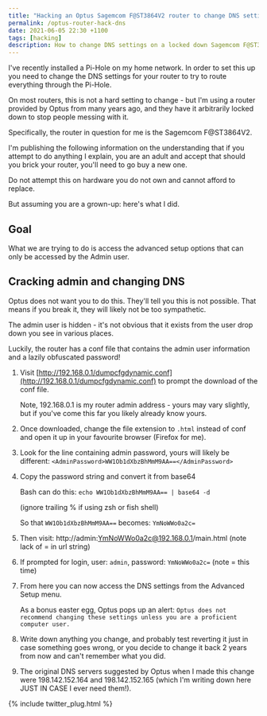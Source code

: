 ```yaml
---
title: "Hacking an Optus Sagemcom F@ST3864V2 router to change DNS settings"
permalink: /optus-router-hack-dns
date: 2021-06-05 22:30 +1100
tags: [hacking]
description: How to change DNS settings on a locked down Sagemcom F@ST3864V2 router provided by Optus
---
```


I've recently installed a Pi-Hole on my home network. In order to set this up you need to change the DNS settings for your router to try to route everything through the Pi-Hole.

On most routers, this is not a hard setting to change - but I'm using a router provided by Optus from many years ago, and they have it arbitrarily locked down to stop people messing with it.

Specifically, the router in question for me is the Sagemcom F@ST3864V2.

I'm publishing the following information on the understanding that if you attempt to do anything I explain, you are an adult and accept that should you brick your router, you'll need to go buy a new one.

Do not attempt this on hardware you do not own and cannot afford to replace.

But assuming you are a grown-up: here's what I did.

## Goal

What we are trying to do is access the advanced setup options that can only be accessed by the Admin user.

## Cracking admin and changing DNS

Optus does not want you to do this. They'll tell you this is not possible. That means if you break it, they will likely not be too sympathetic.

The admin user is hidden - it's not obvious that it exists from the user drop down you see in various places.

Luckily, the router has a conf file that contains the admin user information and a lazily obfuscated password!

1. Visit [http://192.168.0.1/dumpcfgdynamic.conf](http://192.168.0.1/dumpcfgdynamic.conf) to prompt the download of the conf file.

   Note, 192.168.0.1 is my router admin address - yours may vary slightly, but if you've come this far you likely already know yours.

2. Once downloaded, change the file extension to `.html` instead of conf and open it up in your favourite browser (Firefox for me).

3. Look for the line containing admin password, yours will likely be different: `<AdminPassword>WW1Ob1dXbzBhMmM9AA==</AdminPassword>`

4. Copy the password string and convert it from base64

   Bash can do this: `echo WW1Ob1dXbzBhMmM9AA== | base64 -d`

   (ignore trailing % if using zsh or fish shell)

   So that `WW1Ob1dXbzBhMmM9AA==` becomes: `YmNoWWo0a2c=`

5. Then visit: http://admin:YmNoWWo0a2c@192.168.0.1/main.html
   (note lack of = in url string)

6. If prompted for login, user: `admin`, password: `YmNoWWo0a2c=`
   (note = this time)

7. From here you can now access the DNS settings from the Advanced Setup menu.

   As a bonus easter egg, Optus pops up an alert: `Optus does not recommend changing these settings unless you are a proficient computer user.`

8. Write down anything you change, and probably test reverting it just in case something goes wrong, or you decide to change it back 2 years from now and can't remember what you did.

9. The original DNS servers suggested by Optus when I made this change were 198.142.152.164 and 198.142.152.165 (which I'm writing down here JUST IN CASE I ever need them!).

{% include twitter_plug.html %}
